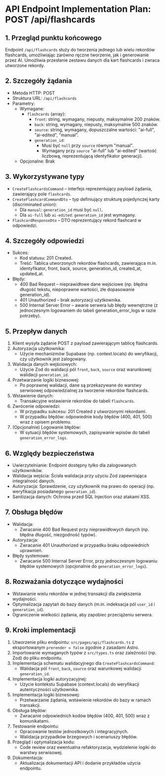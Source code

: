# API Endpoint Implementation Plan: POST /api/flashcards

## 1. Przegląd punktu końcowego
Endpoint `/api/flashcards` służy do tworzenia jednego lub wielu rekordów flashcards, umożliwiając zarówno ręczne tworzenie, jak i generowanie przez AI. Umożliwia przesłanie zestawu danych dla kart flashcards i zwraca utworzone rekordy.

## 2. Szczegóły żądania
- Metoda HTTP: POST
- Struktura URL: `/api/flashcards`
- Parametry:
  - Wymagane:
    - `flashcards` (array):
      - `front`: string, wymagany, niepusty, maksymalnie 200 znaków.
      - `back`: string, wymagany, niepusty, maksymalnie 500 znaków.
      - `source`: string, wymagany, dopuszczalne wartości: "ai-full", "ai-edited", "manual".
      - `generation_id`:
         - Musi być `null` przy `source` równym "manual".
         - Wymagany przy `source` "ai-full" lub "ai-edited" (wartość liczbową, reprezentującą identyfikator generacji).
  - Opcjonalne: Brak

## 3. Wykorzystywane typy
- `CreateFlashcardsCommand` – interfejs reprezentujący payload żądania, zawierający pole `flashcards`.
- `CreateFlashcardCommandDto` – typ definiujący strukturę pojedynczej karty (discriminated union):
  - Dla `manual`: `generation_id` musi być `null`.
  - Dla `ai-full` lub `ai-edited`: `generation_id` jest wymagany.
- `FlashcardResponseDto` – DTO reprezentujący rekord flashcard w odpowiedzi.

## 4. Szczegóły odpowiedzi
- Sukces:
  - Kod statusu: 201 Created.
  - Treść: Tablica utworzonych rekordów flashcards, zawierająca m.in. identyfikator, front, back, source, generation_id, created_at, updated_at.
- Błędy:
  - 400 Bad Request – nieprawidłowe dane wejściowe (np. błędna długość tekstu, niepoprawne wartości, złe dopasowanie generation_id).
  - 401 Unauthorized – brak autoryzacji użytkownika.
  - 500 Internal Server Error – awarie serwera lub błędy wewnętrzne (z jednoczesnym logowaniem do tabeli generation_error_logs w razie potrzeby).

## 5. Przepływ danych
1. Klient wysyła żądanie POST z payload zawierającym tablicę flashcards.
2. Autoryzacja użytkownika:
   - Użycie mechanizmów Supabase (np. context.locals) do weryfikacji, czy użytkownik jest zalogowany.
3. Walidacja danych wejściowych:
   - Użycie Zod do walidacji pól `front`, `back`, `source` oraz warunkowej walidacji `generation_id`.
4. Przetwarzanie logiki biznesowej:
   - Po poprawnej walidacji, dane są przekazywane do warstwy serwisowej odpowiedzialnej za tworzenie rekordów flashcards.
5. Wstawienie danych:
   - Transakcyjne wstawienie rekordów do tabeli `flashcards`.
6. Zwrócenie odpowiedzi:
   - W przypadku sukcesu: 201 Created z utworzonymi rekordami.
   - W przypadku błędów: odpowiednie kody błędów (400, 401, 500) wraz z opisem problemu.
7. (Opcjonalnie) Logowanie błędów:
   - W sytuacji błędów systemowych, zapisywanie wpisów do tabeli `generation_error_logs`.

## 6. Względy bezpieczeństwa
- Uwierzytelnianie: Endpoint dostępny tylko dla zalogowanych użytkowników.
- Walidacja wejścia: Ścisła walidacja przy użyciu Zod zapewniająca integralność danych.
- Autoryzacja: Sprawdzenie, czy użytkownik ma prawo do operacji (np. weryfikacja posiadanego `generation_id`).
- Sanitizacja danych: Ochrona przed SQL Injection oraz atakami XSS.

## 7. Obsługa błędów
- Walidacja:
  - Zwracanie 400 Bad Request przy nieprawidłowych danych (np. błędna długość, niezgodność typów).
- Autoryzacja:
  - Zwracanie 401 Unauthorized w przypadku braku odpowiednich uprawnień.
- Błędy systemowe:
  - Zwracanie 500 Internal Server Error, przy jednoczesnym logowaniu błędów systemowych (opcjonalnie do `generation_error_logs`).

## 8. Rozważania dotyczące wydajności
- Wstawianie wielu rekordów w jednej transakcji dla zwiększenia wydajności.
- Optymalizacja zapytań do bazy danych (m.in. indeksacja pól `user_id` i `generation_id`).
- Ograniczenie wielkości żądania, aby zapobiec przeciążeniu serwera.

## 9. Kroki implementacji
1. Utworzenie pliku endpointu: `src/pages/api/flashcards.ts` z eksportowanym `prerender = false` zgodnie z zasadami Astro.
2. Importowanie wymaganych typów z `src/types.ts` oraz zależności (np. Zod) do pliku endpointu.
3. Implementacja schematu walidacyjnego dla `CreateFlashcardsCommand`:
   - Walidacja pól `front`, `back`, `source` oraz warunkowej walidacji `generation_id`.
4. Implementacja logiki autoryzacyjnej:
   - Użycie kontekstu Supabase (context.locals) do weryfikacji autentyczności użytkownika.
5. Implementacja logiki biznesowej:
   - Przetwarzanie żądania, wstawienie rekordów do bazy w ramach transakcji.
6. Obsługa błędów:
   - Zwracanie odpowiednich kodów błędów (400, 401, 500) wraz z komunikatami.
7. Testowanie endpointu:
   - Opracowanie testów jednostkowych i integracyjnych.
   - Walidacja przypadków brzegowych i scenariuszy błędów.
8. Przegląd i optymalizacja kodu:
   - Code review oraz ewentualna refaktoryzacja, wydzielenie logiki do warstwy serwisowej.
9. Dokumentacja:
   - Aktualizacja dokumentacji API i dodanie przykładów użycia endpointu. 